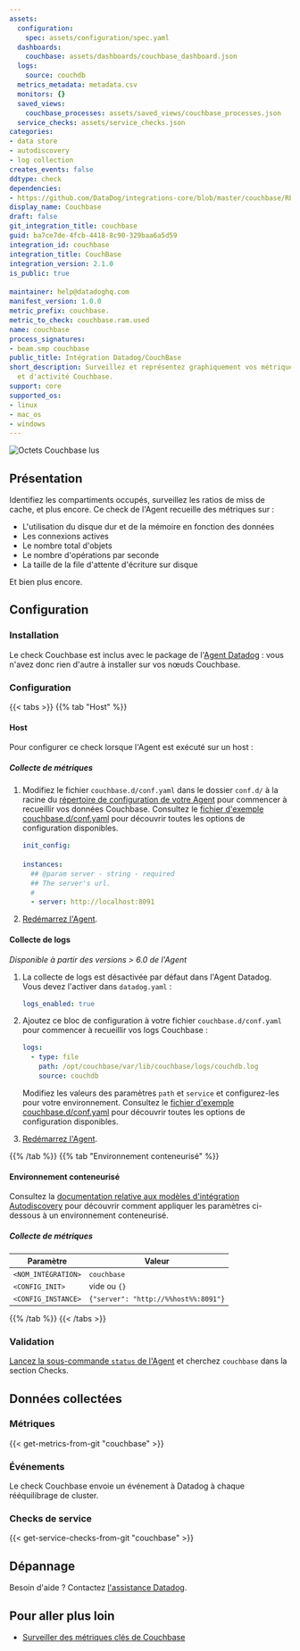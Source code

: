 ```yaml
---
assets:
  configuration:
    spec: assets/configuration/spec.yaml
  dashboards:
    couchbase: assets/dashboards/couchbase_dashboard.json
  logs:
    source: couchdb
  metrics_metadata: metadata.csv
  monitors: {}
  saved_views:
    couchbase_processes: assets/saved_views/couchbase_processes.json
  service_checks: assets/service_checks.json
categories:
- data store
- autodiscovery
- log collection
creates_events: false
ddtype: check
dependencies:
- https://github.com/DataDog/integrations-core/blob/master/couchbase/README.md
display_name: Couchbase
draft: false
git_integration_title: couchbase
guid: ba7ce7de-4fcb-4418-8c90-329baa6a5d59
integration_id: couchbase
integration_title: CouchBase
integration_version: 2.1.0
is_public: true

maintainer: help@datadoghq.com
manifest_version: 1.0.0
metric_prefix: couchbase.
metric_to_check: couchbase.ram.used
name: couchbase
process_signatures:
- beam.smp couchbase
public_title: Intégration Datadog/CouchBase
short_description: Surveillez et représentez graphiquement vos métriques de performance
  et d'activité Couchbase.
support: core
supported_os:
- linux
- mac_os
- windows
---
```




![Octets Couchbase lus][1]

## Présentation

Identifiez les compartiments occupés, surveillez les ratios de miss de cache, et plus encore. Ce check de l'Agent recueille des métriques sur :

- L'utilisation du disque dur et de la mémoire en fonction des données
- Les connexions actives
- Le nombre total d'objets
- Le nombre d'opérations par seconde
- La taille de la file d'attente d'écriture sur disque

Et bien plus encore.

## Configuration

### Installation

Le check Couchbase est inclus avec le package de l'[Agent Datadog][2] : vous n'avez donc rien d'autre à installer sur vos nœuds Couchbase.

### Configuration

{{< tabs >}}
{{% tab "Host" %}}

#### Host

Pour configurer ce check lorsque l'Agent est exécuté sur un host :

##### Collecte de métriques

1. Modifiez le fichier `couchbase.d/conf.yaml` dans le dossier `conf.d/` à la racine du [répertoire de configuration de votre Agent][1] pour commencer à recueillir vos données Couchbase. Consultez le [fichier d'exemple couchbase.d/conf.yaml][2] pour découvrir toutes les options de configuration disponibles.

   ```yaml
   init_config:

   instances:
     ## @param server - string - required
     ## The server's url.
     #
     - server: http://localhost:8091
   ```

2. [Redémarrez l'Agent][3].

#### Collecte de logs

_Disponible à partir des versions > 6.0 de l'Agent_

1. La collecte de logs est désactivée par défaut dans l'Agent Datadog. Vous devez l'activer dans `datadog.yaml` :

   ```yaml
   logs_enabled: true
   ```

2. Ajoutez ce bloc de configuration à votre fichier `couchbase.d/conf.yaml` pour commencer à recueillir vos logs Couchbase :

   ```yaml
   logs:
     - type: file
       path: /opt/couchbase/var/lib/couchbase/logs/couchdb.log
       source: couchdb
   ```

    Modifiez les valeurs des paramètres `path` et `service` et configurez-les pour votre environnement. Consultez le [fichier d'exemple couchbase.d/conf.yaml][2] pour découvrir toutes les options de configuration disponibles.

3. [Redémarrez l'Agent][3].

[1]: https://docs.datadoghq.com/fr/agent/guide/agent-configuration-files/#agent-configuration-directory
[2]: https://github.com/DataDog/integrations-core/blob/master/couchbase/datadog_checks/couchbase/data/conf.yaml.example
[3]: https://docs.datadoghq.com/fr/agent/guide/agent-commands/#start-stop-and-restart-the-agent
{{% /tab %}}
{{% tab "Environnement conteneurisé" %}}

#### Environnement conteneurisé

Consultez la [documentation relative aux modèles d'intégration Autodiscovery][1] pour découvrir comment appliquer les paramètres ci-dessous à un environnement conteneurisé.

##### Collecte de métriques

| Paramètre            | Valeur                                |
| -------------------- | ------------------------------------ |
| `<NOM_INTÉGRATION>` | `couchbase`                          |
| `<CONFIG_INIT>`      | vide ou `{}`                        |
| `<CONFIG_INSTANCE>`  | `{"server": "http://%%host%%:8091"}` |

[1]: https://docs.datadoghq.com/fr/agent/kubernetes/integrations/
{{% /tab %}}
{{< /tabs >}}

### Validation

[Lancez la sous-commande `status` de l'Agent][3] et cherchez `couchbase` dans la section Checks.

## Données collectées

### Métriques
{{< get-metrics-from-git "couchbase" >}}


### Événements

Le check Couchbase envoie un événement à Datadog à chaque rééquilibrage de cluster.

### Checks de service
{{< get-service-checks-from-git "couchbase" >}}


## Dépannage

Besoin d'aide ? Contactez [l'assistance Datadog][4].

## Pour aller plus loin

- [Surveiller des métriques clés de Couchbase][5]


[1]: https://raw.githubusercontent.com/DataDog/integrations-core/master/couchbase/images/couchbase_graph.png
[2]: https://app.datadoghq.com/account/settings#agent
[3]: https://docs.datadoghq.com/fr/agent/guide/agent-commands/#agent-status-and-information
[4]: https://docs.datadoghq.com/fr/help/
[5]: https://www.datadoghq.com/blog/monitoring-couchbase-performance-datadog

